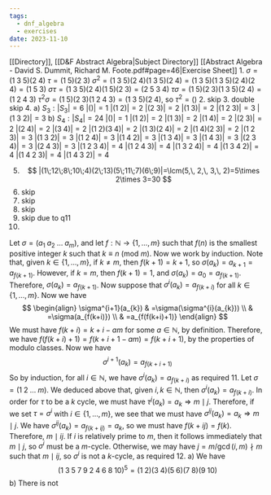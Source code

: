 ```yaml
---
tags:
  - dnf_algebra
  - exercises
date: 2023-11-10
---
```

[[Directory]], [[D&F Abstract Algebra|Subject Directory]]
[[Abstract Algebra - David S. Dummit, Richard M. Foote.pdf#page=46|Exercise Sheet]]
1. 
$\sigma=(1\;3\;5)(2\;4)$
${} \tau=(1\;5)(2\;3) {}$
${} \sigma^{2}=(1\; 3\; 5)(2\; 4)(1\; 3\; 5)(2\; 4)=(1\; 3\; 5)(1\; 3\; 5)(2\; 4)(2\;4)=(1\;5\;3) {}$
${} \sigma \tau=(1\;3\;5)(2\;4)(1\;5)(2\;3)=(2\;5\;3\;4) {}$
${} \tau \sigma=(1\;5)(2\;3)(1\;3\;5)(2\;4)=(1\;2\;4\;3) {}$
${} \tau^{2}\sigma=(1\;5)(2\;3)(1\;2\;4\;3)=(1\;3\;5)(2\;4) {}$, so $\tau^{2}=()$
2. skip
3. double skip
4. 
a) ${} S_{3}:|S_{3}|=6 {}$
${} |()|=1 {}$
${} |(1\;2)|=2 {}$
${} |(2\;3)|=2$
${} |(1\;3)|=2 {}$
${} |(1\;2\;3)|=3 {}$
$|(1\;3\;2)|=3$
b) ${} S_{4}:|S_{4}|=24 {}$
${} |()|=1 {}$
${} |(1\;2)|=2 {}$
${} |(1\;3)|=2 {}$
${} |(1\;4)|=2 {}$
${} |(2\;3)|=2 {}$
${} |(2\;4)|=2 {}$
$|(3\;4)|=2$
$|(1\;2)(3\;4)|=2$
$|(1\;3)(2\;4)|=2 {}$
$|(1\;4)(2\;3)|=2$
${} |(1\;2\;3)|=3 {}$
$|(1\;3\;2)|=3$
${} |(1\;2\;4)|=3 {}$
${} |(1\;4\;2)|=3 {}$
${} |(1\;3\;4)|=3 {}$
$|(1\;4\;3)|=3$
${} |(2\;3\;4)|=3 {}$
${} |(2\;4\;3)|=3 {}$
${} |(1\;2\;3\;4)|=4 {}$
$|(1\;2\;4\;3)|=4$
$|(1\;3\;2\;4)|=4 {}$
${} |(1\;3\;4\;2)|=4 {}$
${} |(1\;4\;2\;3)|=4 {}$
$|(1\;4\;3\;2)|=4$

5. $$
|(1\;12\;8\;10\;4)(2\;13)(5\;11\;7)(6\;9)|=\lcm(5,\, 2,\, 3,\, 2)=5\times 2\times 3=30
$$
6. skip
7. skip
8. skip
9. skip due to q11
10. 
Let ${} \sigma=(a_{1}\;a_{2}\;\dots\;a_{m})$, and let ${} f:\mathbb{N}\to{}\{ 1,\,\dots,\,m \} {}$ such that ${} f(n) {}$ is the smallest positive integer $k$ such that $k\equiv n\:(\mathrm{mod}\  m)$. Now we work by induction. Note that, given ${} k \in  \{ 1,\,\dots,\,m \} {}$, if ${} k\neq m {}$, then ${} f(k+1)=k+1 {}$, so ${} \sigma(a_{k})=a_{k+1}=a_{f(k+1)}$. However, if ${} k=m$, then ${} f(k+1)=1 {}$, and $\sigma(a_{k})=a_{0}=a_{f(k+1) }$. Therefore, ${} \sigma(a_{k})=a_{f(k+1) }$. Now suppose that ${} \sigma^{i}(a_{k})=a_{f(k+i)}$ for all ${} k \in  \{ 1,\,\dots,\,m \}$. Now we have 
$$
\begin{align}
\sigma^{i+1}(a_{k}) & =\sigma(\sigma^{i}(a_{k})) \\
 & =\sigma(a_{f(k+i)}) \\
 & =a_{f(f(k+i)+1)}
\end{align}
$$
We must have ${} f(k+i)=k+i-am {}$ for some ${} a \in \mathbb{N} {}$, by definition. Therefore, we have ${} f(f(k+i)+1)=f(k+i+1-am)=f(k+i+1)$, by the properties of modulo classes.
Now we have
$$
\sigma^{i+1}(a_{k})=a_{f(k+i+1)}
$$
So by induction, for all ${} i \in \mathbb{N} {}$, we have ${} \sigma^{i}(a_{k})=a_{f(k+i)} {}$ as required
11. 
Let ${} \sigma=(1\;2\;\dots\;m) {}$. We deduced above that, given ${} i,\, k \in  \mathbb{N} {}$, then ${} \sigma^{i}(a_{k})=a_{f(k+i)} {}$. In order for $\tau {}$ to be a ${} k$ cycle, we must have ${} \tau^{j}(a_{k})=a_{k}\Rightarrow m\mid j {}$. Therefore, if we set ${} \tau=\sigma^{i} {}$ with ${} i \in  \{ 1,\,\dots,\,m \} {}$, we see that we must have ${} \sigma^{ij}(a_{k})=a_{k}\Rightarrow m\mid j {}$. We have ${} \sigma^{ij}(a_{k})=a_{f(k+ij)}=a_{k} {}$, so we must have ${} f(k+ij)=f(k)$. Therefore, ${} m\mid ij$. If $i$ is relatively prime to $m {}$, then it follows immediately that $m\mid j {}$, so ${} \sigma^{i} {}$ must be a $m$-cycle. Otherwise, we may have ${} j=m /\gcd(i,\, m)\nmid m {}$ such that $m \mid ij$, so ${} \sigma^{i}$ is not a $k$-cycle, as required
12. 
a) We have $$
(1\;3\;5\;7\;9\;2\;4\;6\;8\;10)^{5}=(1\;2)(3\;4)(5\;6)(7\;8)(9\;10)
$$
b) There is not 
